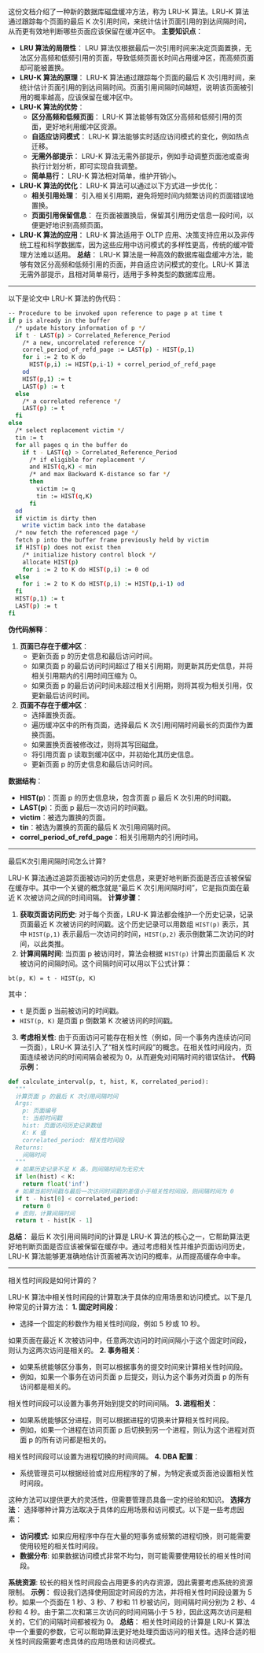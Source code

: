 这份文档介绍了一种新的数据库磁盘缓冲方法，称为 LRU-K 算法。LRU-K 算法通过跟踪每个页面的最后 K 次引用时间，来统计估计页面引用的到达间隔时间，从而更有效地判断哪些页面应该保留在缓冲区中。
**主要知识点**：
* **LRU 算法的局限性**： LRU 算法仅根据最后一次引用时间来决定页面置换，无法区分高频和低频引用的页面，导致低频页面长时间占用缓冲区，而高频页面却可能被置换。
* **LRU-K 算法的原理**： LRU-K 算法通过跟踪每个页面的最后 K 次引用时间，来统计估计页面引用的到达间隔时间。页面引用间隔时间越短，说明该页面被引用的概率越高，应该保留在缓冲区中。
* **LRU-K 算法的优势**：
    * **区分高频和低频页面**： LRU-K 算法能够有效区分高频和低频引用的页面，更好地利用缓冲区资源。
    * **自适应访问模式**： LRU-K 算法能够实时适应访问模式的变化，例如热点迁移。
    * **无需外部提示**： LRU-K 算法无需外部提示，例如手动调整页面池或查询执行计划分析，即可实现自我调整。
    * **简单易行**： LRU-K 算法相对简单，维护开销小。
* **LRU-K 算法的优化**： LRU-K 算法可以通过以下方式进一步优化：
    * **相关引用处理**： 引入相关引用期，避免将短时间内频繁访问的页面错误地置换。
    * **页面引用保留信息**： 在页面被置换后，保留其引用历史信息一段时间，以便更好地识别高频页面。
* **LRU-K 算法的应用**： LRU-K 算法适用于 OLTP 应用、决策支持应用以及非传统工程和科学数据库，因为这些应用中访问模式的多样性更高，传统的缓冲管理方法难以适用。
**总结**：
LRU-K 算法是一种高效的数据库磁盘缓冲方法，能够有效区分高频和低频引用的页面，并自适应访问模式的变化。LRU-K 算法无需外部提示，且相对简单易行，适用于多种类型的数据库应用。

---

以下是论文中 LRU-K 算法的伪代码：

```sh
-- Procedure to be invoked upon reference to page p at time t
if p is already in the buffer
  /* update history information of p */
  if t - LAST(p) > Correlated_Reference_Period
    /* a new, uncorrelated reference */
    correl_period_of_refd_page := LAST(p) - HIST(p,1)
    for i := 2 to K do
      HIST(p,i) := HIST(p,i-1) + correl_period_of_refd_page
    od
    HIST(p,1) := t
    LAST(p) := t
  else
    /* a correlated reference */
    LAST(p) := t
  fi
else
  /* select replacement victim */
  tin := t
  for all pages q in the buffer do
    if t - LAST(q) > Correlated_Reference_Period
      /* if eligible for replacement */
      and HIST(q,K) < min
      /* and max Backward K-distance so far */
      then
        victim := q
        tin := HIST(q,K)
      fi
  od
  if victim is dirty then
    write victim back into the database
  /* now fetch the referenced page */
  fetch p into the buffer frame previously held by victim
  if HIST(p) does not exist then
    /* initialize history control block */
    allocate HIST(p)
    for i := 2 to K do HIST(p,i) := 0 od
  else
    for i := 2 to K do HIST(p,i) := HIST(p,i-1) od
  fi
  HIST(p,1) := t
  LAST(p) := t
fi
```
**伪代码解释**：
1. **页面已存在于缓冲区**：
    * 更新页面 p 的历史信息和最后访问时间。
    * 如果页面 p 的最后访问时间超过了相关引用期，则更新其历史信息，并将相关引用期内的引用时间压缩为 0。
    * 如果页面 p 的最后访问时间未超过相关引用期，则将其视为相关引用，仅更新最后访问时间。
2. **页面不存在于缓冲区**：
    * 选择置换页面。
    * 遍历缓冲区中的所有页面，选择最后 K 次引用间隔时间最长的页面作为置换页面。
    * 如果置换页面被修改过，则将其写回磁盘。
    * 将引用页面 p 读取到缓冲区中，并初始化其历史信息。
    * 更新页面 p 的历史信息和最后访问时间。

**数据结构**：

* **HIST(p**)：页面 p 的历史信息块，包含页面 p 最后 K 次引用的时间戳。
* **LAST(p**)：页面 p 最后一次访问的时间戳。
* **victim**：被选为置换的页面。
* **tin**：被选为置换的页面的最后 K 次引用间隔时间。
* **correl_period_of_refd_page**：相关引用期内的引用时间。

---

最后K次引用间隔时间怎么计算?

LRU-K 算法通过追踪页面被访问的历史信息，来更好地判断页面是否应该被保留在缓存中。其中一个关键的概念就是“最后 K 次引用间隔时间”，它是指页面在最近 K 次被访问之间的时间间隔。
**计算步骤**：

1. **获取页面访问历史**: 对于每个页面，LRU-K 算法都会维护一个历史记录，记录页面最近 K 次被访问的时间戳。这个历史记录可以用数组 `HIST(p)` 表示，其中 `HIST(p,1)` 表示最后一次访问的时间，`HIST(p,2)` 表示倒数第二次访问的时间，以此类推。
2. **计算间隔时间**: 当页面 p 被访问时，算法会根据 `HIST(p)` 计算出页面最后 K 次被访问的间隔时间。这个间隔时间可以用以下公式计算：
```
bt(p, K) = t - HIST(p, K)
```
其中：
* `t` 是页面 p 当前被访问的时间戳。
* `HIST(p, K)` 是页面 p 倒数第 K 次被访问的时间戳。
3. **考虑相关性**: 由于页面访问可能存在相关性（例如，同一个事务内连续访问同一页面），LRU-K 算法引入了“相关性时间段”的概念。在相关性时间段内，页面连续被访问的时间间隔会被视为 0，从而避免对间隔时间的错误估计。
**代码示例**：
```python
def calculate_interval(p, t, hist, K, correlated_period):
  """
  计算页面 p 的最后 K 次引用间隔时间
  Args:
    p: 页面编号
    t: 当前时间戳
    hist: 页面访问历史记录数组
    K: K 值
    correlated_period: 相关性时间段
  Returns:
    间隔时间
  """
  # 如果历史记录不足 K 条，则间隔时间为无穷大
  if len(hist) < K:
    return float('inf')
  # 如果当前时间戳与最后一次访问时间戳的差值小于相关性时间段，则间隔时间为 0
  if t - hist[0] < correlated_period:
    return 0
  # 否则，计算间隔时间
  return t - hist[K - 1]
```
**总结**：
最后 K 次引用间隔时间的计算是 LRU-K 算法的核心之一，它帮助算法更好地判断页面是否应该被保留在缓存中。通过考虑相关性并维护页面访问历史，LRU-K 算法能够更准确地估计页面被再次访问的概率，从而提高缓存命中率。

---

相关性时间段是如何计算的？

LRU-K 算法中相关性时间段的计算取决于具体的应用场景和访问模式。以下是几种常见的计算方法：
**1. 固定时间段**：
* 选择一个固定的秒数作为相关性时间段，例如 5 秒或 10 秒。 

如果页面在最近 K 次被访问中，任意两次访问的时间间隔小于这个固定时间段，则认为这两次访问是相关的。
**2. 事务相关**：

* 如果系统能够区分事务，则可以根据事务的提交时间来计算相关性时间段。
* 例如，如果一个事务在访问页面 p 后提交，则认为这个事务对页面 p 的所有访问都是相关的。

相关性时间段可以设置为事务开始到提交的时间间隔。
**3. 进程相关**：

* 如果系统能够区分进程，则可以根据进程的切换来计算相关性时间段。
* 例如，如果一个进程在访问页面 p 后切换到另一个进程，则认为这个进程对页面 p 的所有访问都是相关的。

相关性时间段可以设置为进程切换的时间间隔。
**4. DBA 配置**：

* 系统管理员可以根据经验或对应用程序的了解，为特定表或页面池设置相关性时间段。

这种方法可以提供更大的灵活性，但需要管理员具备一定的经验和知识。
**选择方法**：
选择哪种计算方法取决于具体的应用场景和访问模式。以下是一些考虑因素：

* **访问模式**: 如果应用程序中存在大量的短事务或频繁的进程切换，则可能需要使用较短的相关性时间段。
* **数据分布**: 如果数据访问模式非常不均匀，则可能需要使用较长的相关性时间段。

**系统资源**: 较长的相关性时间段会占用更多的内存资源，因此需要考虑系统的资源限制。
**示例**：
假设我们选择使用固定时间段的方法，并将相关性时间段设置为 5 秒。如果一个页面在 1 秒、3 秒、7 秒和 11 秒被访问，则间隔时间分别为 2 秒、4 秒和 4 秒。由于第二次和第三次访问的时间间隔小于 5 秒，因此这两次访问是相关的，它们的间隔时间都被视为 0。
**总结**：
相关性时间段的计算是 LRU-K 算法中一个重要的参数，它可以帮助算法更好地处理页面访问的相关性。选择合适的相关性时间段需要考虑具体的应用场景和访问模式。